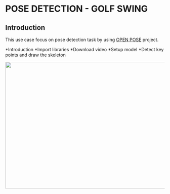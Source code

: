 # POSE DETECTION - GOLF SWING

## Introduction
This use case focus on pose detection task by using [OPEN POSE](https://cmu-perceptual-computing-lab.github.io/openpose/web/html/doc/) project.

*Introduction
*Import libraries
*Download video
*Setup model
*Detect key points and draw the skeleton

<img src='./video/output.jpg' width='800' height='400'>
